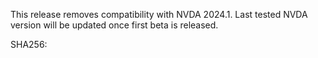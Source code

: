 This release removes compatibility with NVDA 2024.1. Last tested NVDA version will be updated once first beta is released.

SHA256: 